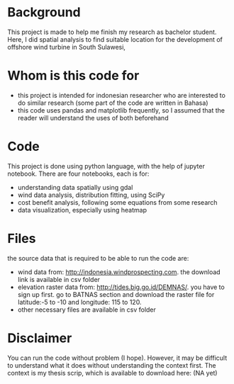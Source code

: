 # Background
This project is made to help me finish my research as bachelor student.
Here, I did spatial analysis to find suitable location for the development of offshore wind turbine in South Sulawesi,

# Whom is this code for
- this project is intended for indonesian researcher who are interested to do similar research (some part of the code are written in Bahasa)
- this code uses pandas and matplotlib frequently, so I assumed that the reader will understand the uses of both beforehand

# Code
This project is done using python language, with the help of jupyter notebook.
There are four notebooks, each is for: 
- understanding data spatially using gdal
- wind data analysis, distribution fitting, using SciPy
- cost benefit analysis, following some equations from some research
- data visualization, especially using heatmap

# Files
the source data that is required to be able to run the code are:
- wind data from: http://indonesia.windprospecting.com. the download link is available in csv folder
- elevation raster data from: http://tides.big.go.id/DEMNAS/. you have to sign up first. go to BATNAS section and download the raster file for latitude:-5 to -10 and longitude: 115 to 120.
- other necessary files are available in csv folder

# Disclaimer
You can run the code without problem (I hope). However, it may be difficult to understand what it does without understanding the context first. The context is my thesis scrip, which is available to download here: (NA yet)
